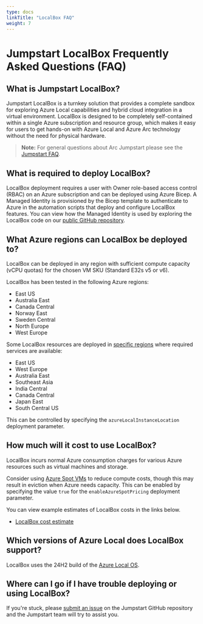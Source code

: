```yaml
---
type: docs
linkTitle: "LocalBox FAQ"
weight: 7
---
```


# Jumpstart LocalBox Frequently Asked Questions (FAQ)

## What is Jumpstart LocalBox?

Jumpstart LocalBox is a turnkey solution that provides a complete sandbox for exploring Azure Local capabilities and hybrid cloud integration in a virtual environment. LocalBox is designed to be completely self-contained within a single Azure subscription and resource group, which makes it easy for users to get hands-on with Azure Local and Azure Arc technology without the need for physical hardware.

> **Note:** For general questions about Arc Jumpstart please see the [Jumpstart FAQ](../../faq/).

## What is required to deploy LocalBox?

LocalBox deployment requires a user with Owner role-based access control (RBAC) on an Azure subscription and can be deployed using Azure Bicep. A Managed Identity is provisioned by the Bicep template to authenticate to Azure in the automation scripts that deploy and configure LocalBox features. You can view how the Managed Identity is used by exploring the LocalBox code on our [public GitHub repository](https://github.com/microsoft/azure_arc).

## What Azure regions can LocalBox be deployed to?

LocalBox can be deployed in any region with sufficient compute capacity (vCPU quotas) for the chosen VM SKU (Standard E32s v5 or v6).

LocalBox has been tested in the following Azure regions:

- East US
- Australia East
- Canada Central
- Norway East
- Sweden Central
- North Europe
- West Europe

Some LocalBox resources are deployed in [specific regions](https://learn.microsoft.com/en-us/azure/azure-local/concepts/system-requirements-23h2?view=azloc-2505&tabs=azure-public#azure-requirements) where required services are available:

- East US
- West Europe
- Australia East
- Southeast Asia
- India Central
- Canada Central
- Japan East
- South Central US

This can be controlled by specifying the `azureLocalInstanceLocation` deployment parameter.

## How much will it cost to use LocalBox?

LocalBox incurs normal Azure consumption charges for various Azure resources such as virtual machines and storage.

Consider using [Azure Spot VMs](https://learn.microsoft.com/azure/virtual-machines/spot-vms) to reduce compute costs, though this may result in eviction when Azure needs capacity. This can be enabled by specifying the value `true` for the `enableAzureSpotPricing` deployment parameter.

You can view example estimates of LocalBox costs in the links below.

- [LocalBox cost estimate](https://aka.ms/LocalBoxCost)

## Which versions of Azure Local does LocalBox support?

LocalBox uses the 24H2 build of the [Azure Local OS](https://learn.microsoft.com/azure/azure-local/deploy/operating-system?view=azloc-2505).

## Where can I go if I have trouble deploying or using LocalBox?

If you're stuck, please [submit an issue](https://github.com/microsoft/azure_arc/issues/new/choose) on the Jumpstart GitHub repository and the Jumpstart team will try to assist you.

